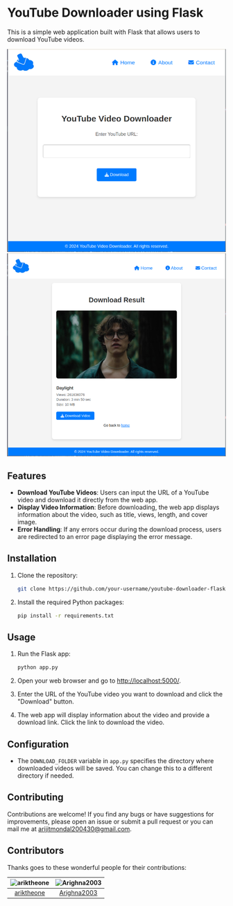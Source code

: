 # YouTube Downloader using Flask

This is a simple web application built with Flask that allows users to download YouTube videos.

![YouTube Downloader](images/img1.png)
![YouTube Downloader](images/img2.png)

## Features

- **Download YouTube Videos**: Users can input the URL of a YouTube video and download it directly from the web app.
- **Display Video Information**: Before downloading, the web app displays information about the video, such as title, views, length, and cover image.
- **Error Handling**: If any errors occur during the download process, users are redirected to an error page displaying the error message.

## Installation

1. Clone the repository:

    ```bash
    git clone https://github.com/your-username/youtube-downloader-flask.git
    ```

2. Install the required Python packages:

    ```bash
    pip install -r requirements.txt
    ```

## Usage

1. Run the Flask app:

    ```bash
    python app.py
    ```

2. Open your web browser and go to [http://localhost:5000/](http://localhost:5000/).

3. Enter the URL of the YouTube video you want to download and click the "Download" button.

4. The web app will display information about the video and provide a download link. Click the link to download the video.

## Configuration

- The `DOWNLOAD_FOLDER` variable in `app.py` specifies the directory where downloaded videos will be saved. You can change this to a different directory if needed.

## Contributing

Contributions are welcome! If you find any bugs or have suggestions for improvements, please open an issue or submit a pull request or you can mail me at [arijitmondal200430@gmail.com](mailto:arijitmondal200430@gmail.com).

## Contributors

Thanks goes to these wonderful people for their contributions:

| ![ariktheone](https://avatars.githubusercontent.com/u/ariiktheone?v=4) | ![Arighna2003](https://avatars.githubusercontent.com/u/Arighna2003?v=4) |
|:--:|:--:|
| [ariktheone](https://github.com/ariktheone) | [Arighna2003](https://github.com/Arighna2003) |


